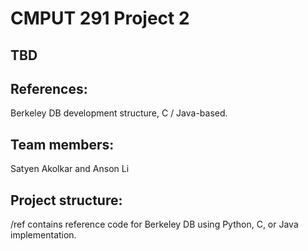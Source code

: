# CMPUT 291 Project 2

## TBD

## References:
Berkeley DB development structure, C / Java-based.

## Team members:
Satyen Akolkar and Anson Li

## Project structure:
/ref contains reference code for Berkeley DB using Python, C, or Java implementation.

